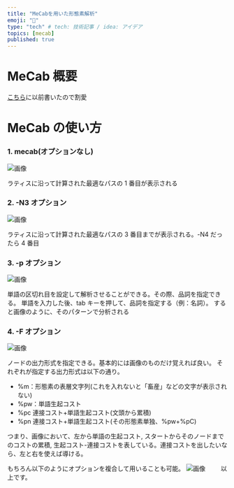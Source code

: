 ```yaml
---
title: "MeCabを用いた形態素解析"
emoji: "🐡"
type: "tech" # tech: 技術記事 / idea: アイデア
topics: [mecab]
published: true
---
```


# MeCab 概要

[こちら](http://qiita.com)に以前書いたので割愛

# MeCab の使い方

### 1. mecab(オプションなし)

![画像](https://storage.googleapis.com/zenn-user-upload/063b87777dfb-20241030.png)

ラティスに沿って計算された最適なパスの 1 番目が表示される

### 2. -N3 オプション

![画像](https://storage.googleapis.com/zenn-user-upload/d467426a2a0b-20241030.png)

ラティスに沿って計算された最適なパスの 3 番目までが表示される。-N4 だったら 4 番目

### 3. -p オプション

![画像](https://storage.googleapis.com/zenn-user-upload/66adc8bc5b57-20241030.png)

単語の区切れ目を設定して解析させることができる。その際、品詞を指定できる。
単語を入力した後、tab キーを押して、品詞を指定する（例：名詞）。
すると画像のように、そのパターンで分析される

### 4. -F オプション

![画像](https://storage.googleapis.com/zenn-user-upload/b545de04acc9-20241030.png)

ノードの出力形式を指定できる。基本的には画像のものだけ覚えれば良い。
それぞれが指定する出力形式は以下の通り。

- %m：形態素の表層文字列(これを入れないと「畜産」などの文字が表示されない)
- %pw：単語生起コスト
- %pc 連接コスト+単語生起コスト(文頭から累積)
- %pn 連接コスト+単語生起コスト(その形態素単独、%pw+%pC)

つまり、画像において、左から単語の生起コスト, スタートからそのノードまでのコストの累積, 生起コスト-連接コストを表している。連接コストを出したいなら、左と右を使えば導ける。
&nbsp;
&nbsp;
&nbsp;
&nbsp;

もちろん以下のようにオプションを複合して用いることも可能。
![画像](https://storage.googleapis.com/zenn-user-upload/6c71de9d953d-20241030.png)
&nbsp;
&nbsp;
&nbsp;
&nbsp;
以上です。
